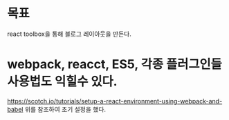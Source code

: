# 목표 

react toolbox을 통해 블로그 레이아웃을 만든다. 

# webpack, reacct, ES5, 각종 플러그인들 사용법도 익힐수 있다. 

https://scotch.io/tutorials/setup-a-react-environment-using-webpack-and-babel
위를 참조하여 초기 설정을 했다.
